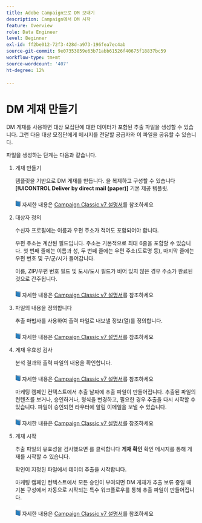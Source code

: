 ```yaml
---
title: Adobe Campaign으로 DM 보내기
description: Campaign에서 DM 시작
feature: Overview
role: Data Engineer
level: Beginner
exl-id: ff2be012-72f3-428d-a973-196fea7ec4ab
source-git-commit: 9e07353859e63b71abb61526f40675f18837bc59
workflow-type: tm+mt
source-wordcount: '407'
ht-degree: 12%

---
```


# DM 게재 만들기

DM 게재를 사용하면 대상 모집단에 대한 데이터가 포함된 추출 파일을 생성할 수 있습니다. 그런 다음 대상 모집단에게 메시지를 전달할 공급자와 이 파일을 공유할 수 있습니다.

파일을 생성하는 단계는 다음과 같습니다.

1. 게재 만들기

   템플릿을 기반으로 DM 게재를 만듭니다. 을 복제하고 구성할 수 있습니다 **[!UICONTROL Deliver by direct mail (paper)]** 기본 제공 템플릿.

   ![](../assets/do-not-localize/book.png) 자세한 내용은 [Campaign Classic v7 설명서](https://experienceleague.adobe.com/docs/campaign-classic/using/sending-messages/sending-direct-mail/creating-a-direct-mail-delivery.html)를 참조하세요

1. 대상자 정의

   수신자 프로필에는 이름과 우편 주소가 적어도 포함되어야 합니다.

   우편 주소는 계산된 필드입니다. 주소는 기본적으로 최대 6줄을 포함할 수 있습니다. 첫 번째 줄에는 이름과 성, 두 번째 줄에는 우편 주소(도로명 등), 마지막 줄에는 우편 번호 및 구/군/시가 들어갑니다.

   이름, ZIP/우편 번호 필드 및 도시/도시 필드가 비어 있지 않은 경우 주소가 완료된 것으로 간주됩니다.

   ![](../assets/do-not-localize/book.png) 자세한 내용은 [Campaign Classic v7 설명서](https://experienceleague.adobe.com/docs/campaign-classic/using/sending-messages/key-steps-when-creating-a-delivery/steps-defining-the-target-population.html)를 참조하세요

1. 파일의 내용을 정의합니다

   추출 마법사를 사용하여 출력 파일로 내보낼 정보(열)를 정의합니다.

   ![](../assets/do-not-localize/book.png) 자세한 내용은 [Campaign Classic v7 설명서](https://experienceleague.adobe.com/docs/campaign-classic/using/sending-messages/sending-direct-mail/defining-the-direct-mail-content.html)를 참조하세요

1. 게재 유효성 검사

   분석 결과와 출력 파일의 내용을 확인합니다.

   ![](../assets/do-not-localize/book.png) 자세한 내용은 [Campaign Classic v7 설명서](https://experienceleague.adobe.com/docs/campaign-classic/using/sending-messages/sending-direct-mail/validating.html)를 참조하세요

   마케팅 캠페인 컨텍스트에서 추출 날짜에 추출 파일이 만들어집니다. 추출된 파일의 컨텐츠를 보거나, 승인하거나, 형식을 변경하고, 필요한 경우 추출을 다시 시작할 수 있습니다. 파일이 승인되면 라우터에 알림 이메일을 보낼 수 있습니다.

   ![](../assets/do-not-localize/book.png) 자세한 내용은 [Campaign Classic v7 설명서](https://experienceleague.adobe.com/docs/campaign-classic/using/orchestrating-campaigns/orchestrate-campaigns/marketing-campaign-approval.html#approving-an-extraction-file)를 참조하세요

1. 게재 시작

   추출 파일의 유효성을 검사했으면 를 클릭합니다 **게재 확인** 확인 메시지를 통해 게재를 시작할 수 있습니다.

   확인이 지정된 파일에서 데이터 추출을 시작합니다.

   마케팅 캠페인 컨텍스트에서 모든 승인이 부여되면 DM 게재가 추출 보류 중일 때 기본 구성에서 자동으로 시작되는 특수 워크플로우를 통해 추출 파일이 만들어집니다.

   ![](../assets/do-not-localize/book.png) 자세한 내용은 [Campaign Classic v7 설명서](https://experienceleague.adobe.com/docs/campaign-classic/using/orchestrating-campaigns/orchestrate-campaigns/marketing-campaign-deliveries.html#starting-an-offline-delivery)를 참조하세요
